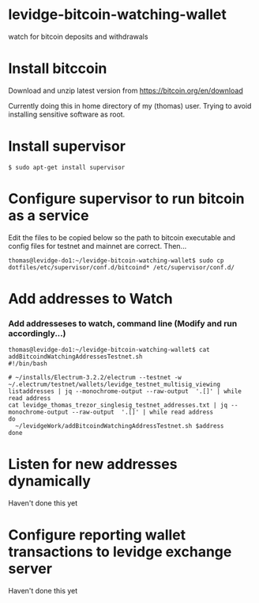 # levidge-bitcoin-watching-wallet
watch for bitcoin deposits and withdrawals

# Install bitccoin

Download and unzip latest version from https://bitcoin.org/en/download

Currently doing this in home directory of my (thomas) user. Trying to avoid installing sensitive software as root.

# Install supervisor

	$ sudo apt-get install supervisor
	
# Configure supervisor to run bitcoin as a service

Edit the files to be copied below so the path to bitcoin executable and config files for testnet and mainnet are correct. Then...


	thomas@levidge-do1:~/levidge-bitcoin-watching-wallet$ sudo cp dotfiles/etc/supervisor/conf.d/bitcoind* /etc/supervisor/conf.d/

# Add addresses to Watch

### Add addresseses to watch, command line (Modify and run accordingly...)
	thomas@levidge-do1:~/levidge-bitcoin-watching-wallet$ cat addBitcoindWatchingAddressesTestnet.sh 
	#!/bin/bash
	
	# ~/installs/Electrum-3.2.2/electrum --testnet -w ~/.electrum/testnet/wallets/levidge_testnet_multisig_viewing 	listaddresses | jq --monochrome-output --raw-output  '.[]' | while read address
	cat levidge_thomas_trezor_singlesig_testnet_addresses.txt | jq --monochrome-output --raw-output  '.[]' | while read address
	do
	  ~/levidgeWork/addBitcoindWatchingAddressTestnet.sh $address  
	done

# Listen for new addresses dynamically

Haven't done this yet

# Configure reporting wallet transactions to levidge exchange server

Haven't done this yet
